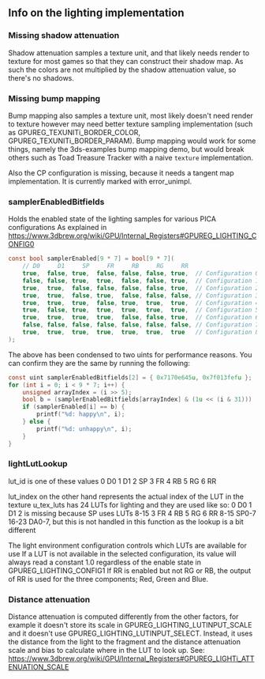 ## Info on the lighting implementation

### Missing shadow attenuation
Shadow attenuation samples a texture unit, and that likely needs render to texture for most games so that they can construct
their shadow map. As such the colors are not multiplied by the shadow attenuation value, so there's no shadows.

### Missing bump mapping
Bump mapping also samples a texture unit, most likely doesn't need render to texture however may need better texture sampling
implementation (such as GPUREG_TEXUNITi_BORDER_COLOR, GPUREG_TEXUNITi_BORDER_PARAM). Bump mapping would work for some things,
namely the 3ds-examples bump mapping demo, but would break others such as Toad Treasure Tracker with a naive `texture` implementation.

Also the CP configuration is missing, because it needs a tangent map implementation. It is currently marked with error_unimpl.

### samplerEnabledBitfields
Holds the enabled state of the lighting samples for various PICA configurations
As explained in https://www.3dbrew.org/wiki/GPU/Internal_Registers#GPUREG_LIGHTING_CONFIG0

```c
const bool samplerEnabled[9 * 7] = bool[9 * 7](
	// D0     D1     SP     FR     RB     RG     RR
	true,  false, true,  false, false, false, true,  // Configuration 0: D0, SP, RR
	false, false, true,  true,  false, false, true,  // Configuration 1: FR, SP, RR
	true,  true,  false, false, false, false, true,  // Configuration 2: D0, D1, RR
	true,  true,  false, true,  false, false, false, // Configuration 3: D0, D1, FR
	true,  true,  true,  false, true,  true,  true,  // Configuration 4: All except for FR
	true,  false, true,  true,  true,  true,  true,  // Configuration 5: All except for D1
	true,  true,  true,  true,  false, false, true,  // Configuration 6: All except for RB and RG
	false, false, false, false, false, false, false, // Configuration 7: Unused
	true,  true,  true,  true,  true,  true,  true   // Configuration 8: All
);
```

The above has been condensed to two uints for performance reasons.
You can confirm they are the same by running the following:
```c
const uint samplerEnabledBitfields[2] = { 0x7170e645u, 0x7f013fefu };
for (int i = 0; i < 9 * 7; i++) {
	unsigned arrayIndex = (i >> 5);
	bool b = (samplerEnabledBitfields[arrayIndex] & (1u << (i & 31))) != 0u;
	if (samplerEnabled[i] == b) {
		printf("%d: happy\n", i);
	} else {
		printf("%d: unhappy\n", i);
	}
}
```

### lightLutLookup
lut_id is one of these values
0 	D0
1 	D1
2 	SP
3 	FR
4 	RB
5 	RG
6 	RR 

lut_index on the other hand represents the actual index of the LUT in the texture
u_tex_luts has 24 LUTs for lighting and they are used like so:
0 		D0
1 		D1
2 		is missing because SP uses LUTs 8-15
3 		FR
4 		RB
5 		RG
6 		RR
8-15 	SP0-7
16-23 	DA0-7, but this is not handled in this function as the lookup is a bit different

The light environment configuration controls which LUTs are available for use
If a LUT is not available in the selected configuration, its value will always read a constant 1.0 regardless of the enable state in GPUREG_LIGHTING_CONFIG1
If RR is enabled but not RG or RB, the output of RR is used for the three components; Red, Green and Blue.

### Distance attenuation
Distance attenuation is computed differently from the other factors, for example
it doesn't store its scale in GPUREG_LIGHTING_LUTINPUT_SCALE and it doesn't use 
GPUREG_LIGHTING_LUTINPUT_SELECT. Instead, it uses the distance from the light to the
fragment and the distance attenuation scale and bias to calculate where in the LUT to look up.
See: https://www.3dbrew.org/wiki/GPU/Internal_Registers#GPUREG_LIGHTi_ATTENUATION_SCALE